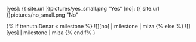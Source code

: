 [yes]: {{ site.url }}pictures/yes_small.png "Yes"
[no]: {{ site.url }}pictures/no_small.png "No"

{% if trenutniDenar < milestone %}
![][no] | milestone | miza
{% else %}
![][yes] | milestone | miza
{% endif% }